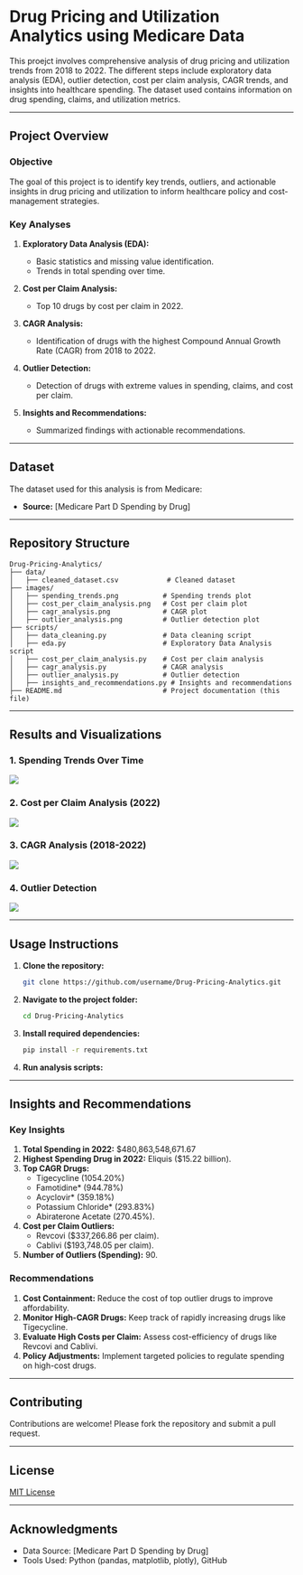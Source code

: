 # Drug Pricing and Utilization Analytics using Medicare Data

This proejct involves comprehensive analysis of drug pricing and utilization trends from 2018 to 2022. The different steps include exploratory data analysis (EDA), outlier detection, cost per claim analysis, CAGR trends, and insights into healthcare spending. The dataset used contains information on drug spending, claims, and utilization metrics.

---

## Project Overview

### **Objective**
The goal of this project is to identify key trends, outliers, and actionable insights in drug pricing and utilization to inform healthcare policy and cost-management strategies.

### **Key Analyses**
1. **Exploratory Data Analysis (EDA):**
   - Basic statistics and missing value identification.
   - Trends in total spending over time.

2. **Cost per Claim Analysis:**
   - Top 10 drugs by cost per claim in 2022.

3. **CAGR Analysis:**
   - Identification of drugs with the highest Compound Annual Growth Rate (CAGR) from 2018 to 2022.

4. **Outlier Detection:**
   - Detection of drugs with extreme values in spending, claims, and cost per claim.

5. **Insights and Recommendations:**
   - Summarized findings with actionable recommendations.

---

## Dataset

The dataset used for this analysis is from Medicare:
- **Source:** [Medicare Part D Spending by Drug]

---

## Repository Structure

```
Drug-Pricing-Analytics/
├── data/
│   ├── cleaned_dataset.csv            # Cleaned dataset
├── images/
│   ├── spending_trends.png           # Spending trends plot
│   ├── cost_per_claim_analysis.png   # Cost per claim plot
│   ├── cagr_analysis.png             # CAGR plot
│   ├── outlier_analysis.png          # Outlier detection plot
├── scripts/
│   ├── data_cleaning.py              # Data cleaning script
│   ├── eda.py                        # Exploratory Data Analysis script
│   ├── cost_per_claim_analysis.py    # Cost per claim analysis
│   ├── cagr_analysis.py              # CAGR analysis
│   ├── outlier_analysis.py           # Outlier detection
│   ├── insights_and_recommendations.py # Insights and recommendations
├── README.md                         # Project documentation (this file)
```

---

## Results and Visualizations

### **1. Spending Trends Over Time**
![](images/spending_trends.png)

### **2. Cost per Claim Analysis (2022)**
![](images/cost_per_claim_analysis.png)

### **3. CAGR Analysis (2018-2022)**
![](images/cagr_analysis.png)

### **4. Outlier Detection**
![](images/outlier_analysis.png)

---

## Usage Instructions

1. **Clone the repository:**
   ```bash
   git clone https://github.com/username/Drug-Pricing-Analytics.git
   ```

2. **Navigate to the project folder:**
   ```bash
   cd Drug-Pricing-Analytics
   ```

3. **Install required dependencies:**
   ```bash
   pip install -r requirements.txt
   ```

4. **Run analysis scripts:**

---

## Insights and Recommendations

### **Key Insights**
1. **Total Spending in 2022:** $480,863,548,671.67
2. **Highest Spending Drug in 2022:** Eliquis ($15.22 billion).
3. **Top CAGR Drugs:**
   - Tigecycline (1054.20%)
   - Famotidine* (944.78%)
   - Acyclovir* (359.18%)
   - Potassium Chloride* (293.83%)
   - Abiraterone Acetate (270.45%).
4. **Cost per Claim Outliers:**
   - Revcovi ($337,266.86 per claim).
   - Cablivi ($193,748.05 per claim).
5. **Number of Outliers (Spending):** 90.

### **Recommendations**
1. **Cost Containment:** Reduce the cost of top outlier drugs to improve affordability.
2. **Monitor High-CAGR Drugs:** Keep track of rapidly increasing drugs like Tigecycline.
3. **Evaluate High Costs per Claim:** Assess cost-efficiency of drugs like Revcovi and Cablivi.
4. **Policy Adjustments:** Implement targeted policies to regulate spending on high-cost drugs.

---

## Contributing

Contributions are welcome! Please fork the repository and submit a pull request.

---

## License

[MIT License](LICENSE)

---

## Acknowledgments

- Data Source: [Medicare Part D Spending by Drug]
- Tools Used: Python (pandas, matplotlib, plotly), GitHub

